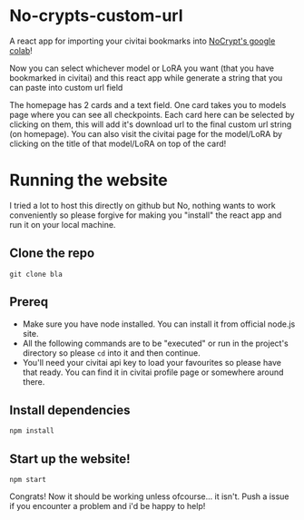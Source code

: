 # No-crypts-custom-url
A react app for importing your civitai bookmarks into [NoCrypt's google colab](https://colab.research.google.com/drive/1wEa-tS10h4LlDykd87TF5zzpXIIQoCmq)!  

Now you can select whichever model or LoRA you want (that you have bookmarked in civitai) and this react app while generate a string that you can paste into custom url field

The homepage has 2 cards and a text field. One card takes you to models page where you can see all checkpoints. Each card here can be selected by clicking on them, this will add it's download url to the final custom url string (on homepage). You can also visit the civitai page for the model/LoRA by clicking on the title of that model/LoRA  on top of the card!

# Running the website

I tried a lot to host this directly on github but No, nothing wants to work conveniently so please forgive for making you "install" the react app and run it on your local machine.

## Clone the repo
`git clone bla`

## Prereq
- Make sure you have node installed. You can install it from official node.js site.   
- All the following commands are to be "executed" or run in the project's directory so please `cd` into it and then continue.
- You'll need your civitai api key to load your favourites so please have that ready. You can find it in civitai profile page or somewhere around there.

## Install dependencies
`npm install`

## Start up the website!
`npm start`

Congrats! Now it should be working unless ofcourse... it isn't. Push a issue if you encounter a problem and i'd be happy to help!

